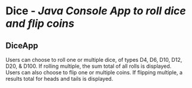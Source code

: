 # Dice - ***Java Console App to roll dice and flip coins***
   
## DiceApp
Users can choose to roll one or multiple dice, of types D4, D6, D10, D12, D20, & D100.  If rolling multiple, the sum total of all rolls is displayed.  
Users can also choose to flip one or multiple coins.  If flipping multiple, a results total for heads and tails is displayed.
   


